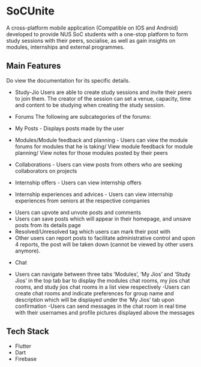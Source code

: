 # SoCUnite

A cross-platform mobile application (Compatible on IOS and Android) developed to provide NUS SoC students with a one-stop platform to form study sessions with their peers, socialise, as well as gain insights on modules, internships and external programmes.

## Main Features

Do view the documentation for its specific details.

* Study-Jio
Users are able to create study sessions and invite their peers to join them. The creator of the session can set a venue, capacity, time and content to be studying when creating the study session.

* Forums
The following are subcategories of the forums:
* My Posts - Displays posts made by the user
* Modules/Module feedback and planning - Users can view the module forums for modules that he is taking/ View module feedback for module planning/ View notes for those modules posted by their peers
* Collaborations - Users can view posts from others who are seeking collaborators on projects
* Internship offers - Users can view internship offers
* Internship experiences and advices - Users can view internship experiences from seniors at the respective companies

- Users can upvote and unvote posts and comments 
- Users can save posts which will appear in their homepage, and unsave posts from its details page
- Resolved/Unresolved tag which users can mark their post with
- Other users can report posts to facilitate administrative control and upon 4 reports, the post will be taken down (cannot be viewed by other users anymore).

* Chat 
- Users can navigate between three tabs ‘Modules’, ‘My Jios’ and ‘Study Jios’ in the top tab bar to display the modules chat rooms, my jios chat rooms, and study jios chat rooms in a list view respectively
-Users can create chat rooms and indicate preferences for group name and description which will be displayed under the ‘My Jios’ tab upon confirmation
-Users can send messages in the chat room in real time with their usernames and profile pictures displayed above the messages

## Tech Stack
* Flutter
* Dart
* Firebase
